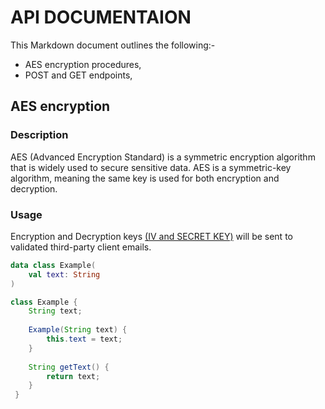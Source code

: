 # API DOCUMENTAION
This Markdown document outlines the following:-
* AES encryption procedures, 
* POST and GET endpoints, 
<!-- * error handling, and 
* authentication requirements for your API.  -->

## AES encryption
### Description
AES (Advanced Encryption Standard) is a symmetric encryption algorithm that is widely used to secure sensitive data. AES is a symmetric-key algorithm, meaning the same key is used for both encryption and decryption. <br>

### Usage

Encryption and Decryption keys <u>(IV and SECRET KEY)</u> will be sent to  validated third-party client emails.



```kotlin Kotlin codeCopyEnabled
data class Example(
	val text: String
)
```

```java Java
class Example {
    String text;
    
    Example(String text) {
        this.text = text;
    }
    
    String getText() {
        return text;
    }
 }
```

